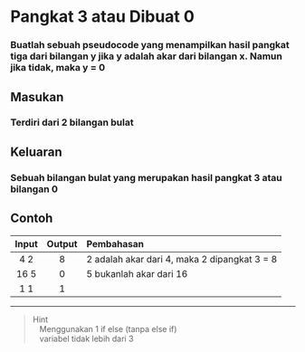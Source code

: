# Pangkat 3 atau Dibuat 0
### Buatlah sebuah pseudocode yang menampilkan hasil pangkat tiga dari bilangan y jika y adalah akar dari bilangan x. Namun jika tidak, maka y = 0

## Masukan
### Terdiri dari 2 bilangan bulat 

## Keluaran
### Sebuah bilangan bulat yang merupakan hasil pangkat 3 atau bilangan 0

## Contoh
| Input  | Output  | Pembahasan |
|:---:   |:---:    | :--- |
| 4 2    | 8       | 2 adalah akar dari 4, maka 2 dipangkat 3 = 8 |
| 16 5   | 0       | 5 bukanlah akar dari 16 |
| 1 1    | 1       |
***


>Hint  
&nbsp;&nbsp; Menggunakan 1 if else (tanpa else if)  
&nbsp;&nbsp; variabel tidak lebih dari 3
